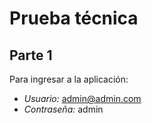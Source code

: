 # Prueba técnica 
## Parte 1 

Para ingresar a la aplicación:

- *Usuario:* admin@admin.com  
- *Contraseña:* admin
